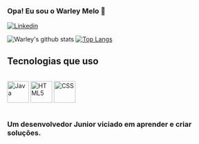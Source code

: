 ### Opa! Eu sou o Warley Melo 🖖
[![Linkedin](https://img.shields.io/badge/LinkedIn-0077B5?style=for-the-badge&logo=linkedin&logoColor=white)](https://www.linkedin.com/in/warleycostamelo)

![Warley's github stats](https://github-readme-stats.vercel.app/api?username=warleydev&show_icons=true&theme=tokyonight)
[![Top Langs](https://github-readme-stats.vercel.app/api/top-langs/?username=warleydev&theme=tokyonight)](https://github.com/warleydev/github-readme-stats)


## Tecnologias que uso
<div style="display: inline_block"><br/>
  <img width=50px height=50px align="center" alt="Java" src="https://cdn.jsdelivr.net/gh/devicons/devicon/icons/java/java-original-wordmark.svg"> 
  <img width=50px height=50px align="center" alt="HTML5" src="https://cdn.jsdelivr.net/gh/devicons/devicon/icons/html5/html5-original-wordmark.svg">
  <img width=50px height=50px align="center" alt="CSS" src="https://cdn.jsdelivr.net/gh/devicons/devicon/icons/css3/css3-original-wordmark.svg">
</div><br/>

### Um desenvolvedor Junior viciado em aprender e criar soluções.
